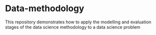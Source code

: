 # Data-methodology
This repository demonstrates how to apply the modelling and evaluation stages of the data science methodology to a data science problem
